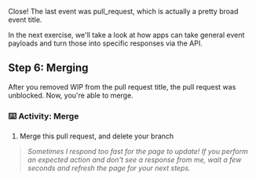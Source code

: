 Close! The last event was pull_request, which is actually a pretty broad event title.

In the next exercise, we'll take a look at how apps can take general event payloads and turn those into specific responses via the API.

## Step 6: Merging

After you removed WIP from the pull request title, the pull request was unblocked. Now, you're able to merge.

### :keyboard: Activity: Merge
1. Merge this pull request, and delete your branch

> _Sometimes I respond too fast for the page to update! If you perform an expected action and don't see a response from me, wait a few seconds and refresh the page for your next steps._
